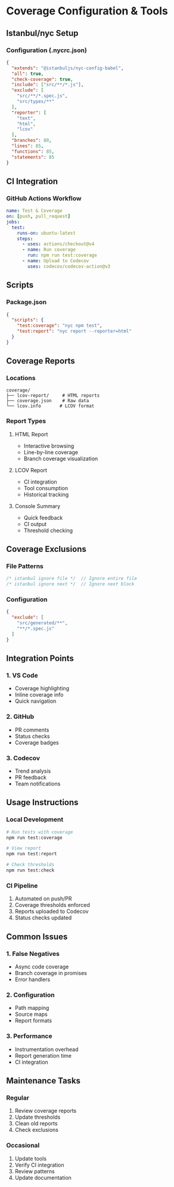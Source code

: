 # Coverage Configuration & Tools

## Istanbul/nyc Setup

### Configuration (.nycrc.json)
```json
{
  "extends": "@istanbuljs/nyc-config-babel",
  "all": true,
  "check-coverage": true,
  "include": ["src/**/*.js"],
  "exclude": [
    "src/**/*.spec.js",
    "src/types/**"
  ],
  "reporter": [
    "text",
    "html",
    "lcov"
  ],
  "branches": 80,
  "lines": 85,
  "functions": 85,
  "statements": 85
}
```

## CI Integration

### GitHub Actions Workflow
```yaml
name: Test & Coverage
on: [push, pull_request]
jobs:
  test:
    runs-on: ubuntu-latest
    steps:
      - uses: actions/checkout@v4
      - name: Run coverage
        run: npm run test:coverage
      - name: Upload to Codecov
        uses: codecov/codecov-action@v3
```

## Scripts

### Package.json
```json
{
  "scripts": {
    "test:coverage": "nyc npm test",
    "test:report": "nyc report --reporter=html"
  }
}
```

## Coverage Reports

### Locations
```
coverage/
├── lcov-report/     # HTML reports
├── coverage.json    # Raw data
└── lcov.info       # LCOV format
```

### Report Types
1. HTML Report
   - Interactive browsing
   - Line-by-line coverage
   - Branch coverage visualization

2. LCOV Report
   - CI integration
   - Tool consumption
   - Historical tracking

3. Console Summary
   - Quick feedback
   - CI output
   - Threshold checking

## Coverage Exclusions

### File Patterns
```javascript
/* istanbul ignore file */  // Ignore entire file
/* istanbul ignore next */  // Ignore next block
```

### Configuration
```json
{
  "exclude": [
    "src/generated/**",
    "**/*.spec.js"
  ]
}
```

## Integration Points

### 1. VS Code
- Coverage highlighting
- Inline coverage info
- Quick navigation

### 2. GitHub
- PR comments
- Status checks
- Coverage badges

### 3. Codecov
- Trend analysis
- PR feedback
- Team notifications

## Usage Instructions

### Local Development
```bash
# Run tests with coverage
npm run test:coverage

# View report
npm run test:report

# Check thresholds
npm run test:check
```

### CI Pipeline
1. Automated on push/PR
2. Coverage thresholds enforced
3. Reports uploaded to Codecov
4. Status checks updated

## Common Issues

### 1. False Negatives
- Async code coverage
- Branch coverage in promises
- Error handlers

### 2. Configuration
- Path mapping
- Source maps
- Report formats

### 3. Performance
- Instrumentation overhead
- Report generation time
- CI integration

## Maintenance Tasks

### Regular
1. Review coverage reports
2. Update thresholds
3. Clean old reports
4. Check exclusions

### Occasional
1. Update tools
2. Verify CI integration
3. Review patterns
4. Update documentation